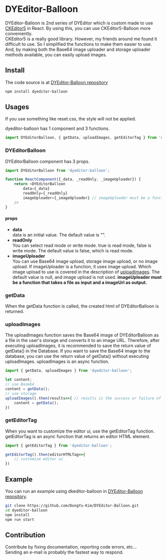 # DYEditor-Balloon
DYEditor-Balloon is 2nd series of DYEditor which is custom made to use [CKEditor5](https://www.npmjs.com/package/ckeditor5) in React.
By using this, you can use CKEditor5-Balloon more conveniently.   
CKEditor5 is a really good library. However, my friends around me found it difficult to use. So I simplified the functions to make them easier to use. And, by making both the Base64 image uploader and storage uploader methods available, you can easily upload images.



## Install
The code source is at [DYEditor-Balloon repository](https://github.com/DongYu-Kim/DYEditor-Balloon/blob/main/src/lib/dyeditor/index.js)
```bash
npm install dyeditor-balloon
```


## Usages
If you use something like reset.css, the style will not be applied.   
   
dyeditor-balloon has 1 component and 3 functions.
```javascript
import DYEditorBalloon, { getData, uploadImages, getEditorTag } from 'dyeditor-balloon';
```

### DYEditorBalloon
DYEditorBalloon component has 3 props.   
```javascript
import DYEditorBalloon from 'dyeditor-balloon';

function ReactComponent({_data, _readOnly, _imageUploader}) {
    return <DYEditorBalloon
        data={_data}
        readOnly={_readOnly}
        imageUploader={_imageUploader} // imageUploader must be a function that takes a file as input and a imageUrl as output.
    />
}
```
#### props
- **data**   
    data is an initial value. The default value is "".   
- **readOnly**   
    You can select read mode or write mode. true is read mode, false is write mode. The default value is false, which is read mode.
- **imageUploader**   
    You can use Base64 image upload, storage image upload, or no image upload. If imageUploader is a function, it uses image upload. Which image upload to use is covered in the description of [uploadImages](#uploadImages). The default value is null, and image upload is not used.
    **imageUploader must be a function that takes a file as input and a imageUrl as output.**

### getData
When the getData function is called, the created html of DYEditorBalloon is returned.

### uploadImages
The uploadImages function saves the Base64 image of DYEditorBalloon as a file in the user's storage and converts it to an image URL. Therefore, after executing uploadImages, it is recommended to save the return value of getData() in the Database.
If you want to save the Base64 image to the database, you can use the return value of getData() without executing uploadImages.
uploadImages is an async function.
```javascript
import { getData, uploadImages } from 'dyeditor-balloon';

let content;
// use Base64
content = getData();
// use storage
uploadImages().then(results=>{ // results is the success or failure of uploadimages
    content = getData();
})
```

### getEditorTag
When you want to customize the editor ui, use the getEditorTag function. getEditorTag is an async function that returns an editor HTML element.
```javascript
import { getEditorTag } from 'dyeditor-balloon';

getEditorTag().then(editorHTMLTag=>{
    // customize editor ui
})
```


## Example
You can run an example using dkeditor-balloon in [DYEditor-Balloon repository](https://github.com/DongYu-Kim/DYEditor-Balloon).
```bash
git clone https://github.com/DongYu-Kim/DYEditor-Balloon.git
cd dyeditor-balloon
npm install
npm run start
```


## Contribution
Contribute by fixing documentation, reporting code errors, etc...   
Sending an e-mail is probably the fastest way to respond.